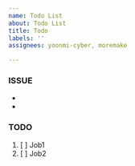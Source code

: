 ```yaml
---
name: Todo List
about: Todo List
title: Todo
labels: ''
assignees: yoonmi-cyber, moremake

---
```


### ISSUE
-
-

### TODO
1. [ ] Job1
2. [ ] Job2
